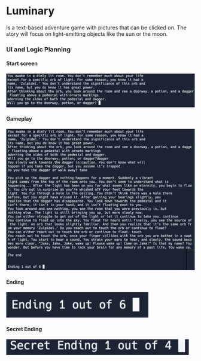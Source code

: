 # Luminary
Is a text-based adventure game with pictures that can be clicked on. The story will focus on light-emitting objects like the sun or the moon.
### UI and Logic Planning
#### Start screen
![startscreen](https://github.com/Ethankest/Individual-project/blob/main/images/Gameplay.png)
#### Gameplay
![gameplay](https://github.com/Ethankest/Individual-project/blob/main/images/ActualGameplay.png)
#### Ending
![](https://github.com/Ethankest/Individual-project/blob/main/images/Ending.png)
#### Secret Ending
![](https://github.com/Ethankest/Individual-project/blob/main/images/SecretEnding.png)
